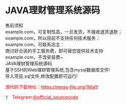 # JAVA理财管理系统源码

售前须知<br>example.com，可复制性高，一旦发货，不接收退货退款；<br>example.com，所以目前不支持任何技术服务；<br>example.com，可联系店主：<br>商讨好合适的手工服务费，即可替您提供技术支持<br>example.com，不含安装费~<br>JAVA理财管理系统源码<br>基于SSH的Web理财管理系统,包含mysql数据库文件!<br>导入项目,sql文件,修改配置即可运行!<br>


<p style="color: red;">源代码下载地址：<a href="https://mega-file.org/1MalY" style="color: red;">https://mega-file.org/1MalY</a></p><p style="color: red;"><img src="https://cdn-icons-png.flaticon.com/512/2111/2111646.png" alt="Telegram Icon" style="width: 16px; vertical-align: middle; margin-right: 5px;">Telegram:<a href="https://t.me/official_sourcecode" style="color: red;">@official_sourcecode</a></p>